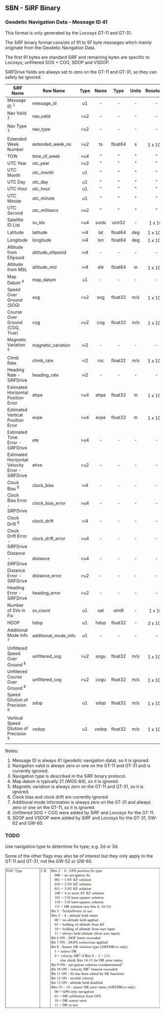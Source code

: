 ## SBN - SiRF Binary

### Geodetic Navigation Data - Message ID 41

This format is only generated by the Locosys GT-11 and GT-31.

The SiRF binary format consists of 91 to 97 byte messages which mainly originate from the Geodetic Navigation Data.

The first 91 bytes are standard SiRF and remaining bytes are specific to Locosys; unfiltered SOG + COG, SDOP and VSDOP.

SiRFDrive fields are always set to zero on the GT-11 and GT-31, so they can safely be ignored.

| SiRF Name                                         | Raw Name             | Type | Name  |  Type   | Units |     Resolution      |
| ------------------------------------------------- | -------------------- | :--: | :---: | :-----: | :---: | :-----------------: |
| Message ID <sup>1</sup>                           | message_id           |  u1  |   -   |    -    |   -   |          -          |
| Nav Valid <sup>2</sup>                            | nav_valid            | >u2  |   -   |    -    |   -   |          -          |
| Nav Type <sup>3</sup>                             | nav_type             | >u2  |   -   |    -    |   -   |          -          |
| Extended Week Number                              | extended_week_no     | >u2  |  ts   | float64 |   s   | 1 x 10<sup>-6</sup> |
| TOW                                               | time_of_week         | >u4  |   "   |    "    |   "   |          "          |
| UTC Year                                          | utc_year             | >u2  |   "   |    "    |   "   |          "          |
| UTC Month                                         | utc_month            |  u1  |   "   |    "    |   "   |          "          |
| UTC Day                                           | utc_day              |  u1  |   "   |    "    |   "   |          "          |
| UTC Hour                                          | utc_hour             |  u1  |   "   |    "    |   "   |          "          |
| UTC Minute                                        | utc_minute           |  u1  |   "   |    "    |   "   |          "          |
| UTC Second                                        | utc_millisecs        | >u2  |   "   |    "    |   "   |          "          |
| Satellite ID List                                 | sv_ids               | >u4  | svids | uint32  |   -   | 1 x 10<sup>0</sup>  |
| Latitude                                          | latitude             | >i4  |  lat  | float64 |  deg  | 1 x 10<sup>-7</sup> |
| Longitude                                         | longitude            | >i4  |  lon  | float64 |  deg  | 1 x 10<sup>-7</sup> |
| Altitude from Ellipsoid                           | altitude_ellipsoid   | >i4  |   -   |    -    |   -   |          -          |
| Altitude from MSL                                 | altitude_msl         | >i4  |  ele  | float64 |   m   | 1 x 10<sup>-2</sup> |
| Map Datum <sup>4</sup>                            | map_datum            |  u1  |   -   |    -    |   -   |          -          |
| Speed Over Ground (SOG)                           | sog                  | >u2  |  sog  | float32 |  m/s  | 1 x 10<sup>-2</sup> |
| Course Over Ground (COG, True)                    | cog                  | >u2  |  cog  | float32 |  m/s  | 1 x 10<sup>-2</sup> |
| Magnetic Variation <sup>5</sup>                   | magnetic_variation   | >i2  |   -   |    -    |   -   |          -          |
| Climb Rate                                        | climb_rate           | >i2  |  roc  | float32 |  m/s  | 1 x 10<sup>-2</sup> |
| Heading Rate - SiRFDrive                          | heading_rate         | >i2  |   -   |    -    |   -   |          -          |
| Estimated Horizontal Position Error               | ehpe                 | >u4  | ehpe  | float32 |   m   | 1 x 10<sup>-2</sup> |
| Estimated Vertical Position Error                 | evpe                 | >u4  | evpe  | float32 |   m   | 1 x 10<sup>-2</sup> |
| Estimated Time Error - SiRFDrive                  | ete                  | >u4  |   -   |    -    |   -   |          -          |
| Estimated Horizontal Velocity Error - SiRFDrive   | ehve                 | >u2  |   -   |    -    |   -   |          -          |
| Clock Bias <sup>6</sup>                           | clock_bias           | >i4  |   -   |    -    |   -   |          -          |
| Clock Bias Error - SiRFDrive                      | clock_bias_error     | >u4  |   -   |    -    |   -   |          -          |
| Clock Drift <sup>6</sup>                          | clock_drift          | >i4  |   -   |    -    |   -   |          -          |
| Clock Drift Error - SiRFDrive                     | clock_drift_error    | >u4  |   -   |    -    |   -   |          -          |
| Distance - SiRFDrive                              | distance             | >u4  |   -   |    -    |   -   |          -          |
| Distance Error - SiRFDrive                        | distance_error       | >u2  |   -   |    -    |   -   |          -          |
| Heading Error - SiRFDrive                         | heading_error        | >u2  |   -   |    -    |   -   |          -          |
| Number of SVs in Fix                              | sv_count             |  u1  |  sat  |  uint8  |   -   | 1 x 10<sup>0</sup>  |
| HDOP                                              | hdop                 |  u1  | hdop  | float32 |   -   | 2 x 10<sup>-1</sup> |
| Additional Mode Info <sup>7</sup>                 | additional_mode_info |  u1  |   -   |    -    |   -   |          -          |
| Unfiltered Speed Over Ground <sup>8</sup>         | unfiltered_sog       | >u2  | sogu  | float32 |  m/s  | 1 x 10<sup>-2</sup> |
| Unfiltered Course Over Ground <sup>8</sup>        | unfiltered_cog       | >u2  | cogu  | float32 |  m/s  | 1 x 10<sup>-2</sup> |
| Speed Dilution of Precision <sup>9</sup>          | sdop                 |  u1  | sdop  | float32 |  m/s  | 1 x 10<sup>-2</sup> |
| Vertical Speed Dilution of Precision <sup>9</sup> | vsdop                |  u1  | vsdop | float32 |  m/s  | 1 x 10<sup>-2</sup> |

Notes:

1. Message ID is always 41 (geodetic navigation data), so it is ignored.
2. Navigation valid is always zero or one on the GT-11 and GT-31 and is currently ignored.
3. Navigation type is described in the SiRF binary protocol.
4. Map datum is typically 21 (WGS-84), so it is ignored.
5. Magnetic variation is always zero on the GT-11 and GT-31, so it is ignored.
6. Clock bias and clock drift are currently ignored.
7. Additional mode information is always zero on the GT-31 and always zero or one on the GT-11, so it is ignored.
8. Unfiltered SOG + COG were added by SiRF and Locosys for the GT-11.
9. SDOP and VSDOP were added by SiRF and Locosys for the GT-31, GW-62 and GW-60.



### TODO

Use navigation type to determine fix type; e.g. 2d or 3d.

Some of the other flags may also be of interest but they only apply to the GT-11 and GT-31, not the GW-52 or GW-60.

![img](img/sirf-nav-type.png)